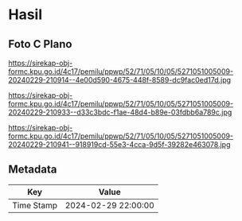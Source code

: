 # Hasil

## Foto C Plano

https://sirekap-obj-formc.kpu.go.id/4c17/pemilu/ppwp/52/71/05/10/05/5271051005009-20240229-210914--4e00d590-4675-448f-8589-dc9fac0ed17d.jpg

https://sirekap-obj-formc.kpu.go.id/4c17/pemilu/ppwp/52/71/05/10/05/5271051005009-20240229-210933--d33c3bdc-f1ae-48d4-b89e-03fdbb6a789c.jpg

https://sirekap-obj-formc.kpu.go.id/4c17/pemilu/ppwp/52/71/05/10/05/5271051005009-20240229-210941--918919cd-55e3-4cca-9d5f-39282e463078.jpg


## Metadata

| Key        | Value               |
| ---------- | ------------------- |
| Time Stamp | 2024-02-29 22:00:00 |



